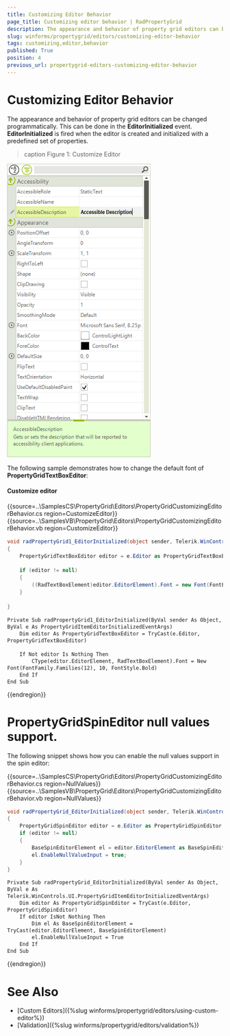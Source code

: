 ```yaml
---
title: Customizing Editor Behavior
page_title: Customizing editor behavior | RadPropertyGrid
description: The appearance and behavior of property grid editors can be changed programmatically.
slug: winforms/propertygrid/editors/customizing-editor-behavior
tags: customizing,editor,behavior
published: True
position: 4
previous_url: propertygrid-editors-customizing-editor-behavior
---
```


# Customizing Editor Behavior

The appearance and behavior of property grid editors can be changed programmatically. This can be done in the __EditorInitialized__ event. __EditorInitialized__ is fired when the editor is created and initialized with a predefined set of properties.

>caption Figure 1: Customize Editor

![propertygrid-editors-customize-editor](images/propertygrid-editors-customize-editor.png)

The following sample demonstrates how to change the default font of __PropertyGridTextBoxEditor__:

#### Customize editor

{{source=..\SamplesCS\PropertyGrid\Editors\PropertyGridCustomizingEditorBehavior.cs region=CustomizeEditor}} 
{{source=..\SamplesVB\PropertyGrid\Editors\PropertyGridCustomizingEditorBehavior.vb region=CustomizeEditor}} 

````C#
void radPropertyGrid1_EditorInitialized(object sender, Telerik.WinControls.UI.PropertyGridItemEditorInitializedEventArgs e)
{
    PropertyGridTextBoxEditor editor = e.Editor as PropertyGridTextBoxEditor;

    if (editor != null)
    {
        ((RadTextBoxElement)editor.EditorElement).Font = new Font(FontFamily.Families[12], 10, FontStyle.Bold);
    }

}

````
````VB.NET
Private Sub radPropertyGrid1_EditorInitialized(ByVal sender As Object, ByVal e As PropertyGridItemEditorInitializedEventArgs)
    Dim editor As PropertyGridTextBoxEditor = TryCast(e.Editor, PropertyGridTextBoxEditor)

    If Not editor Is Nothing Then
        CType(editor.EditorElement, RadTextBoxElement).Font = New Font(FontFamily.Families(12), 10, FontStyle.Bold)
    End If
End Sub

````

{{endregion}}

# PropertyGridSpinEditor null values support.

The following snippet shows how you can enable the null values support in the spin editor:

{{source=..\SamplesCS\PropertyGrid\Editors\PropertyGridCustomizingEditorBehavior.cs region=NullValues}} 
{{source=..\SamplesVB\PropertyGrid\Editors\PropertyGridCustomizingEditorBehavior.vb region=NullValues}}
````C#
void radPropertyGrid_EditorInitialized(object sender, Telerik.WinControls.UI.PropertyGridItemEditorInitializedEventArgs e)
{
    PropertyGridSpinEditor editor = e.Editor as PropertyGridSpinEditor;
    if (editor != null)
    {
        BaseSpinEditorElement el = editor.EditorElement as BaseSpinEditorElement;
        el.EnableNullValueInput = true;
    }
}

````
````VB.NET
Private Sub radPropertyGrid_EditorInitialized(ByVal sender As Object, ByVal e As Telerik.WinControls.UI.PropertyGridItemEditorInitializedEventArgs)
    Dim editor As PropertyGridSpinEditor = TryCast(e.Editor, PropertyGridSpinEditor)
    If editor IsNot Nothing Then
        Dim el As BaseSpinEditorElement = TryCast(editor.EditorElement, BaseSpinEditorElement)
        el.EnableNullValueInput = True
    End If
End Sub

```` 

{{endregion}}


# See Also

* [Custom Editors]({%slug winforms/propertygrid/editors/using-custom-editor%})
* [Validation]({%slug winforms/propertygrid/editors/validation%})
